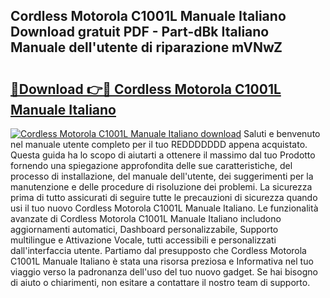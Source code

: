 ## Cordless Motorola C1001L Manuale Italiano Download gratuit PDF - Part-dBk Italiano Manuale dell'utente di riparazione mVNwZ

# <h2><a href="http://dfgde6.blite.top/?on=Cordless+Motorola+C1001L+Manuale+Italiano">🔗Download 👉🔴 Cordless Motorola C1001L Manuale Italiano</a></h2>

[![Cordless Motorola C1001L Manuale Italiano download](https://i.imgur.com/lujVjoI.png)](http://dfgde6.blite.top/?on=Cordless+Motorola+C1001L+Manuale+Italiano)
Saluti e benvenuto nel manuale utente completo per il tuo REDDDDDDD appena acquistato. Questa guida ha lo scopo di aiutarti a ottenere il massimo dal tuo Prodotto fornendo una spiegazione approfondita delle sue caratteristiche, del processo di installazione, del manuale dell'utente, dei suggerimenti per la manutenzione e delle procedure di risoluzione dei problemi. La sicurezza prima di tutto assicurati di seguire tutte le precauzioni di sicurezza quando usi il tuo nuovo Cordless Motorola C1001L Manuale Italiano. Le funzionalità avanzate di Cordless Motorola C1001L Manuale Italiano includono aggiornamenti automatici, Dashboard personalizzabile, Supporto multilingue e Attivazione Vocale, tutti accessibili e personalizzati dall'interfaccia utente. Partiamo dal presupposto che Cordless Motorola C1001L Manuale Italiano è stata una risorsa preziosa e Informativa nel tuo viaggio verso la padronanza dell'uso del tuo nuovo gadget. Se hai bisogno di aiuto o chiarimenti, non esitare a contattare il nostro team di supporto.
